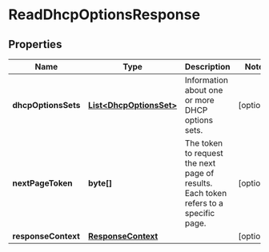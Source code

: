 

# ReadDhcpOptionsResponse


## Properties

| Name | Type | Description | Notes |
|------------ | ------------- | ------------- | -------------|
|**dhcpOptionsSets** | [**List&lt;DhcpOptionsSet&gt;**](DhcpOptionsSet.md) | Information about one or more DHCP options sets. |  [optional] |
|**nextPageToken** | **byte[]** | The token to request the next page of results. Each token refers to a specific page. |  [optional] |
|**responseContext** | [**ResponseContext**](ResponseContext.md) |  |  [optional] |



